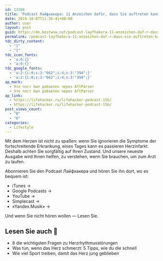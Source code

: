 ```yaml
---
id: 13104
title: 'Podcast Лайфхакера: 11 Anzeichen dafür, dass Sie auftreten kann Herzstillstand'
date: 2019-10-07T11:36:41+00:00
author: user
layout: post
guid: https://de.bestwow.net/podcast-layfhakera-11-anzeichen-daf-r-dass-sie-auftreten-kann-herzstillstand/
permalink: /podcast-layfhakera-11-anzeichen-daf-r-dass-sie-auftreten-kann-herzstillstand/
tdc_dirty_content:
  - "1"
  - "1"
tdc_icon_fonts:
  - 'a:0:{}'
  - 'a:0:{}'
tdc_google_fonts:
  - 'a:2:{i:0;s:3:"662";i:4;s:3:"394";}'
  - 'a:2:{i:0;s:3:"662";i:4;s:3:"394";}'
ap_mark:
  - Это пост был добавлен через AftParser
  - Это пост был добавлен через AftParser
ap_link:
  - https://lifehacker.ru/lifehacker-podcast-156/
  - https://lifehacker.ru/lifehacker-podcast-156/
post_views_count:
  - "8"
  - "8"
categories:
  - Lifestyle
---
```

Mit dem Herzen ist nicht zu spaßen: wenn Sie ignorieren die Symptome der fortschreitende Erkrankung, eines Tages kann es passieren Herzinfarkt. Deshalb achten Sie sorgfältig auf Ihren Zustand. Und unsere neueste Ausgabe wird Ihnen helfen, zu verstehen, wenn Sie brauchen, um zum Arzt zu laufen.</p> 

Abonnieren Sie den Podcast Лайфхакера und hören Sie ihn dort, wo es bequem ist:

  * iTunes →
  * Google Podcasts →
  * YouTube →
  * Simplecast →
  * «Yandex.Musik» →

Und wenn Sie nicht hören wollen — Lesen Sie.

<div>
  <h2 class="read-also__title">
    <span>Lesen Sie auch</span> <span>🧐 </span>
  </h2>
  
  <ul class="read-also__list">
    <li>
      8 die wichtigsten Fragen zu Herzrhythmusstörungen
    </li>
    <li>
      Was tun, wenn das Herz schmerzt: 5 Tipps, wie du die schnell
    </li>
    <li>
      Wie viel Sport treiben, damit das Herz jung geblieben
    </li>
  </ul>
</div>